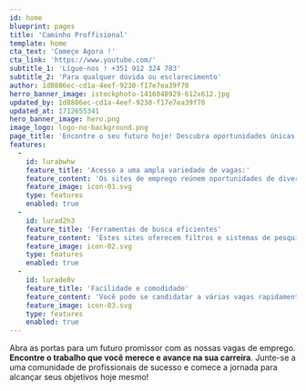 ```yaml
---
id: home
blueprint: pages
title: 'Caminho Proffisional'
template: home
cta_text: 'Começe Agora !'
cta_link: 'https://www.youtube.com/'
subtitle_1: 'Ligue-nos ! +351 912 324 783'
subtitle_2: 'Para qualquer dúvida ou esclarecimento'
author: 1d8886ec-cd1a-4eef-9230-f17e7ea39f70
herro_banner_image: istockphoto-1416048929-612x612.jpg
updated_by: 1d8886ec-cd1a-4eef-9230-f17e7ea39f70
updated_at: 1712655341
hero_banner_image: hero.png
image_logo: logo-no-background.png
page_title: 'Encontre o seu futuro hoje! Descubra oportunidades únicas e construa a carreira que sempre sonhou.'
features:
  -
    id: lurabwhw
    feature_title: 'Acesso a uma ampla variedade de vagas:'
    feature_content: 'Os sites de emprego reúnem oportunidades de diversas empresas e setores, permitindo que você encontre uma grande quantidade de vagas em um só lugar.'
    feature_image: icon-01.svg
    type: features
    enabled: true
  -
    id: lurad2h3
    feature_title: 'Ferramentas de busca eficientes'
    feature_content: 'Estes sites oferecem filtros e sistemas de pesquisa avançados que ajudam a encontrar posições que correspondam exatamente ao que você procura, seja por localização, indústria ou tipo de contrato2.'
    feature_image: icon-02.svg
    type: features
    enabled: true
  -
    id: lurade8v
    feature_title: 'Facilidade e comodidade'
    feature_content: 'Você pode se candidatar a várias vagas rapidamente, sem sair de casa, e muitos sites permitem que você carregue seu currículo e aplique com apenas alguns cliques.'
    feature_image: icon-03.svg
    type: features
    enabled: true
---
```

Abra as portas para um futuro promissor com as nossas vagas de emprego. **Encontre o trabalho que você merece e avance na sua carreira**. Junte-se a uma comunidade de profissionais de sucesso e comece a jornada para alcançar seus objetivos hoje mesmo!
